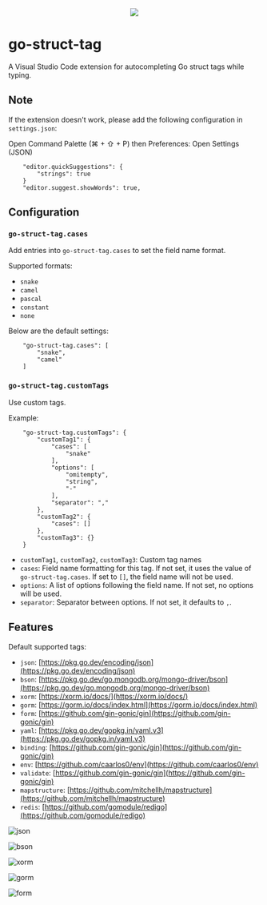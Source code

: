 <div align="center">
  <a href="https://github.com/guyanyijiu/go-struct-tag/actions">
		<img src="https://github.com/guyanyijiu/go-struct-tag/workflows/Main/badge.svg"/>
	</a>
</div>

# go-struct-tag

A Visual Studio Code extension for autocompleting Go struct tags while typing.


## Note

If the extension doesn't work, please add the following configuration in `settings.json`:

Open Command Palette (⌘ + ⇧ + P) then Preferences: Open Settings (JSON)
```
    "editor.quickSuggestions": {
        "strings": true
    }
    "editor.suggest.showWords": true,
```


## Configuration

### `go-struct-tag.cases`

Add entries into `go-struct-tag.cases` to set the field name format.

Supported formats:
- `snake`
- `camel`
- `pascal`
- `constant`
- `none`

Below are the default settings:
```
    "go-struct-tag.cases": [
        "snake",
        "camel"
    ]
```

### `go-struct-tag.customTags`

Use custom tags.

Example:
```
    "go-struct-tag.customTags": {
        "customTag1": {
            "cases": [
                "snake"
            ],
            "options": [
                "omitempty",
                "string",
                "-"
            ],
            "separator": ","
        },
        "customTag2": {
            "cases": []
        },
        "customTag3": {}
    }
```

- `customTag1`, `customTag2`, `customTag3`: Custom tag names
- `cases`: Field name formatting for this tag. If not set, it uses the value of `go-struct-tag.cases`. If set to `[]`, the field name will not be used.
- `options`: A list of options following the field name. If not set, no options will be used.
- `separator`: Separator between options. If not set, it defaults to `,`.

## Features

Default supported tags:
- `json`: [https://pkg.go.dev/encoding/json](https://pkg.go.dev/encoding/json)
- `bson`: [https://pkg.go.dev/go.mongodb.org/mongo-driver/bson](https://pkg.go.dev/go.mongodb.org/mongo-driver/bson)
- `xorm`: [https://xorm.io/docs/](https://xorm.io/docs/)
- `gorm`: [https://gorm.io/docs/index.html](https://gorm.io/docs/index.html)
- `form`: [https://github.com/gin-gonic/gin](https://github.com/gin-gonic/gin)
- `yaml`: [https://pkg.go.dev/gopkg.in/yaml.v3](https://pkg.go.dev/gopkg.in/yaml.v3)
- `binding`: [https://github.com/gin-gonic/gin](https://github.com/gin-gonic/gin)
- `env`: [https://github.com/caarlos0/env](https://github.com/caarlos0/env)
- `validate`: [https://github.com/gin-gonic/gin](https://github.com/gin-gonic/gin)
- `mapstructure`: [https://github.com/mitchellh/mapstructure](https://github.com/mitchellh/mapstructure)
- `redis`: [https://github.com/gomodule/redigo](https://github.com/gomodule/redigo)


![json](https://s3.ax1x.com/2021/01/11/s8Oc6K.png)


![bson](https://s3.ax1x.com/2021/01/11/s8O71P.png)


![xorm](https://s3.ax1x.com/2021/01/11/s8OX7Q.png)


![gorm](https://s3.ax1x.com/2021/01/11/s8Xppq.png)


![form](https://s3.ax1x.com/2021/01/11/s8XPXT.png)
